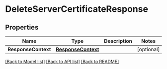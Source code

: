 # DeleteServerCertificateResponse

## Properties

Name | Type | Description | Notes
------------ | ------------- | ------------- | -------------
**ResponseContext** | [**ResponseContext**](ResponseContext.md) |  | [optional] 

[[Back to Model list]](../README.md#documentation-for-models) [[Back to API list]](../README.md#documentation-for-api-endpoints) [[Back to README]](../README.md)



